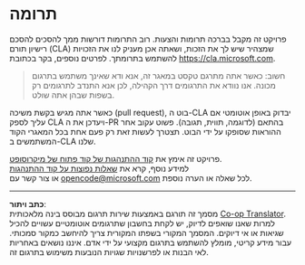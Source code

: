 <!--
CO_OP_TRANSLATOR_METADATA:
{
  "original_hash": "d6f80293fa9c213283eac7e79b078671",
  "translation_date": "2025-08-27T20:25:52+00:00",
  "source_file": "CONTRIBUTING.md",
  "language_code": "he"
}
-->
# תרומה

פרויקט זה מקבל בברכה תרומות והצעות. רוב התרומות דורשות ממך להסכים להסכם רישיון תורם (CLA) שמצהיר שיש לך את הזכות, ושאתה אכן מעניק לנו את הזכויות להשתמש בתרומתך. לפרטים נוספים, בקר בכתובת https://cla.microsoft.com.

> חשוב: כאשר אתה מתרגם טקסט במאגר זה, אנא ודא שאינך משתמש בתרגום מכונה. אנו נוודא את התרגומים דרך הקהילה, לכן אנא התנדב לתרגומים רק בשפות שבהן אתה שולט.

כאשר אתה מגיש בקשת משיכה (pull request), בוט ה-CLA יבדוק באופן אוטומטי אם עליך לספק CLA ויעדכן את ה-PR בהתאם (לדוגמה, תווית, תגובה). פשוט עקוב אחר ההוראות שסופקו על ידי הבוט. תצטרך לעשות זאת רק פעם אחת בכל המאגרי הקוד המשתמשים ב-CLA שלנו.

פרויקט זה אימץ את [קוד ההתנהגות של קוד פתוח של מיקרוסופט](https://opensource.microsoft.com/codeofconduct/).  
למידע נוסף, קרא את [שאלות נפוצות על קוד ההתנהגות](https://opensource.microsoft.com/codeofconduct/faq/)  
או צור קשר עם [opencode@microsoft.com](mailto:opencode@microsoft.com) לכל שאלה או הערה נוספת.

---

**כתב ויתור**:  
מסמך זה תורגם באמצעות שירות תרגום מבוסס בינה מלאכותית [Co-op Translator](https://github.com/Azure/co-op-translator). למרות שאנו שואפים לדיוק, יש לקחת בחשבון שתרגומים אוטומטיים עשויים להכיל שגיאות או אי דיוקים. המסמך המקורי בשפתו המקורית צריך להיחשב כמקור סמכותי. עבור מידע קריטי, מומלץ להשתמש בתרגום מקצועי על ידי אדם. איננו נושאים באחריות לאי הבנות או לפרשנויות שגויות הנובעות משימוש בתרגום זה.